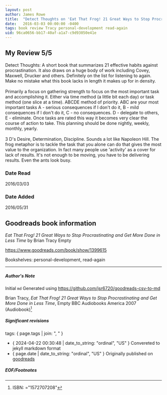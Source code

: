 ```yaml
---
layout: post
author: James Rowe
title:  "Detect Thoughts on 'Eat That Frog! 21 Great Ways to Stop Procrastinating and Get More Done in Less Time'"
date:   2016-03-03 00:00:00 -0400
tags: book review Tracy personal-development read-again
uid: 96ca0656-bb17-40af-a1a7-c9d93050e41e
---
```


<!-- highly dependent on how you personally use jekyll templates, and how you want this to show up -->

## My Review 5/5

Detect Thoughts: A short book that summarizes 21 effective habits against procrastination. It also draws on a huge body of work including Covey, Maxwell, Drucker and others. Definitely on the list for listening to again.<br/>Make no mistake what this book lacks in length it makes up for in density.<br/><br/>Primarily a focus on gathering strength to focus on the most important task and accomplishing it. Either via time method (a little bit each day) or task method (one slice at a time). ABCDE method of priority. ABC are your most important tasks A - serious consequences if I don't do it, B - mild consequences if I don't do it, C - no consequences. D - delegate to others, E - eliminate. Once tasks are rated this way it becomes very clear the course of action to take. This planning should be done nightly, weekly, monthly, yearly.<br/><br/>3 D's Desire, Determination, Discipline. Sounds a lot like Napoleon Hill. The frog metaphor is to tackle the task that you alone can do that gives the most value to the organization. In fact many people use 'activity' as a cover for lack of results. It's not enough to be moving, you have to be delivering results. Even the ants look busy.

### Date Read
2016/03/03

### Date Added
2016/05/31

## Goodreads book information

*Eat That Frog! 21 Great Ways to Stop Procrastinating and Get More Done in Less Time* by Brian Tracy
Empty

https://www.goodreads.com/book/show/1399615

Bookshelves: personal-development, read-again

---

##### Author's Note

Initial `md` Generated using https://github.com/jsr6720/goodreads-csv-to-md

Brian Tracy, *Eat That Frog! 21 Great Ways to Stop Procrastinating and Get More Done in Less Time*, Empty BBC Audiobooks America 2007 (Audiobook)[^1]

##### Significant revisions

tags: { page.tags | join: ", " } <!-- todo move this somewhere -->

- { 2024-04-22 00:30:48 | date_to_string: "ordinal", "US" } Convereted to jekyll markdown format 
- { page.date | date_to_string: "ordinal", "US" } Originally published on [goodreads](https://www.goodreads.com)

##### EOF/Footnotes

[^1]: ISBN: ="1572707208"